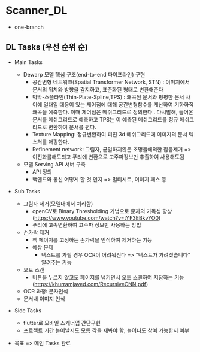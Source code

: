 # Scanner_DL
- one-branch

## DL Tasks (우선 순위 순)
- Main Tasks
  - Dewarp 모델 핵심 구조(end-to-end 파이프라인) 구현
    - 공간변형 네트워크(Spatial Transformer Network, STN) :  이미지에서 문서의 위치와 방향을 감지하고, 표준화된 형태로 변환해준다
    - 박막-스플라인(Thin-Plate-Spline,TPS) : 왜곡된 문서와 평평한 문서 사이에 일대일 대응이 있는 제어점에 대해 공간변형함수를 계산하여 기하하적 왜곡을 예측한다. 이때 제어점은 메쉬그리드로 정의한다 . 다시말해,  들어온 문서를 메쉬그리드로 예측하고 TPS는 이 예측된 메쉬그리드를 정규 메쉬그리드로 변환하여 문서를 편다.
    - Texture Mapping: 정규변환하여 펴진 3d 메쉬그리드에 이미지의 문서 텍스쳐를 매핑한다.
    - Refinement network: 그림자, 균일하지않은 조명들에의한 잡음제거 => 이진화를해도되고 푸리에 변환으로 고주파정보만 추출하여 사용해도됨
  - 모델 Serving API 서버 구축
    - API 정의
    - 백엔드와 통신 어떻게 할 것 인지 => 멀티시트, 이미지 패스 등
          
- Sub Tasks
    - 그림자 제거(모델내에서 처리함)
        - openCV로 Binary Thresholding 기법으로 문자의 가독성 향상 (https://www.youtube.com/watch?v=tYF3EBkvYO0)
        - 푸리에 고속변환하여 고주파 정보만 사용하는 방법
    - 손가락 제거
        - 책 페이지를 고정하는 손가락을 인식하여 제거하는 기능
        - 예상 문제
            - 텍스트를 가릴 경우 OCR이 어려워진다 => "텍스트가 가려졌습니다" 알려주는 기능
    - 오토 스캔
        - 버튼을 누르지 않고도 페이지를 넘기면서 오토 스캔하여 저장하는 기능 (https://khurramjaved.com/RecursiveCNN.pdf)
    - OCR 과정: 문자인식
    - 문서내 이미지 인식
- Side Tasks
    - flutter로 모바일 스캐너앱 간단구현
    - 프로젝트 기간 늘어날지도 모름 각을 재봐야 함, 늘어나도 참여 가능한지 여부
- 목표 => 메인 Tasks 완료
  
